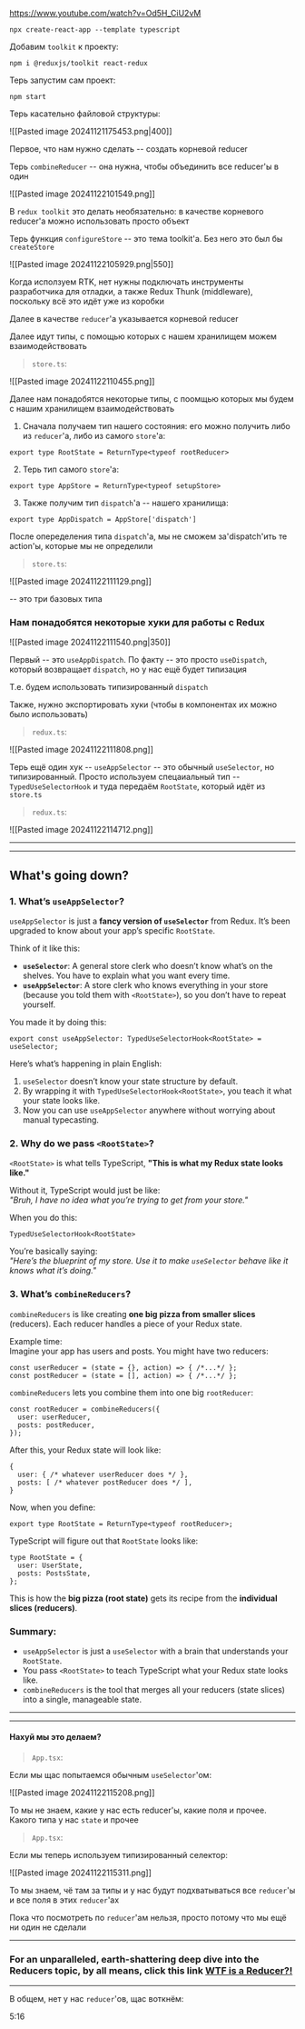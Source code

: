 https://www.youtube.com/watch?v=Od5H_CiU2vM

```BASH:
npx create-react-app --template typescript
```

Добавим `toolkit` к проекту:

```BASH:
npm i @reduxjs/toolkit react-redux
```

Терь запустим сам проект:

```BASH:
npm start
```

Терь касательно файловой структуры:

![[Pasted image 20241121175453.png|400]]



Первое, что нам нужно сделать -- создать корневой reducer


Терь `combineReducer` -- она нужна, чтобы объединить все reducer'ы в один

![[Pasted image 20241122101549.png]]

В `redux toolkit` это делать необязательно: в качестве корневого reducer'а можно использовать просто объект 

Терь функция `configureStore` -- это тема toolkit'а. Без него это был бы `createStore`

![[Pasted image 20241122105929.png|550]]

Когда исползуем RTK, нет нужны подключать инструменты разработчика для отладки, а также Redux Thunk (middleware), поскольку всё это идёт уже из коробки

Далее в качестве `reducer`'а указывается корневой reducer

Далее идут типы, с помощью которых с нашем хранилищем можем взаимодействовать

>`store.ts`:

![[Pasted image 20241122110455.png]]

Далее нам понадобятся некоторые типы, с поомщью которых мы будем с нашим хранилищем взаимодействовать 


1. Сначала получаем тип нашего состояния:
	его можно получить либо из `reducer`'а, либо из самого `store`'а:
	
```TSX:
export type RootState = ReturnType<typeof rootReducer>
```

2. Терь тип самого `store`'а:

```TSX:
export type AppStore = ReturnType<typeof setupStore>
```

3. Также получим тип `dispatch`'а -- нашего хранилища:

```TSX:
export type AppDispatch = AppStore['dispatch']
```

После опеределения типа `dispatch`'а, мы не сможем за'dispatch'ить те action'ы, которые мы не определили


>`store.ts`:

![[Pasted image 20241122111129.png]]

-- это три базовых типа



### Нам понадобятся некоторые хуки для работы с Redux

![[Pasted image 20241122111540.png|350]]


Первый -- это `useAppDispatch`. По факту -- это просто `useDispatch`, который возвращает `dispatch`, но у нас ещё будет типизация

Т.е. будем использовать типизированный `dispatch`

Также, нужно экспортировать хуки (чтобы в компонентах их можно было использовать)

>`redux.ts`:

![[Pasted image 20241122111808.png]]

Терь ещё один хук -- `useAppSelector` -- это обычный `useSelector`, но типизированный. Просто используем спецаиальный тип -- `TypedUseSelectorHook` и туда передаём `RootState`, который идёт из `store.ts`


>`redux.ts`:

![[Pasted image 20241122114712.png]]

---
---
## What's going down?

### **1. What’s `useAppSelector`?**

`useAppSelector` is just a **fancy version of `useSelector`** from Redux. It’s been upgraded to know about your app’s specific `RootState`.

Think of it like this:

- **`useSelector`**: A general store clerk who doesn’t know what’s on the shelves. You have to explain what you want every time.
- **`useAppSelector`**: A store clerk who knows everything in your store (because you told them with `<RootState>`), so you don’t have to repeat yourself.

You made it by doing this:

```TSX:
export const useAppSelector: TypedUseSelectorHook<RootState> = useSelector;
```

Here’s what’s happening in plain English:

1. `useSelector` doesn’t know your state structure by default.
2. By wrapping it with `TypedUseSelectorHook<RootState>`, you teach it what your state looks like.
3. Now you can use `useAppSelector` anywhere without worrying about manual typecasting.

### **2. Why do we pass `<RootState>`?**

`<RootState>` is what tells TypeScript, **"This is what my Redux state looks like."**

Without it, TypeScript would just be like:  
_"Bruh, I have no idea what you’re trying to get from your store."_

When you do this:

```TSX:
TypedUseSelectorHook<RootState>
```

You’re basically saying:  
_"Here’s the blueprint of my store. Use it to make `useSelector` behave like it knows what it’s doing."_

### **3. What’s `combineReducers`?**

`combineReducers` is like creating **one big pizza from smaller slices** (reducers). Each reducer handles a piece of your Redux state.

Example time:  
Imagine your app has users and posts. You might have two reducers:

```TSX:
const userReducer = (state = {}, action) => { /*...*/ };
const postReducer = (state = [], action) => { /*...*/ };
```

`combineReducers` lets you combine them into one big `rootReducer`:

```TSX:
const rootReducer = combineReducers({
  user: userReducer,
  posts: postReducer,
});
```

After this, your Redux state will look like:

```TSX:
{
  user: { /* whatever userReducer does */ },
  posts: [ /* whatever postReducer does */ ],
}
```

Now, when you define:

```TSX:
export type RootState = ReturnType<typeof rootReducer>;
```

TypeScript will figure out that `RootState` looks like:

```TSX:
type RootState = {
  user: UserState,
  posts: PostsState,
};
```

This is how the **big pizza (root state)** gets its recipe from the **individual slices (reducers)**.

### **Summary:**

- `useAppSelector` is just a `useSelector` with a brain that understands your `RootState`.
- You pass `<RootState>` to teach TypeScript what your Redux state looks like.
- `combineReducers` is the tool that merges all your reducers (state slices) into a single, manageable state.

---
---

#### Нахуй мы это делаем?

>`App.tsx`:

Если мы щас попытаемся обычным `useSelector`'ом:

![[Pasted image 20241122115208.png]]

То мы не знаем, какие у нас есть reducer'ы, какие поля и прочее. Какого типа у нас `state` и прочее

>`App.tsx`:

Если мы теперь используем типизированный селектор:

![[Pasted image 20241122115311.png]]

То мы знаем, чё там за типы и у нас будут подхватываться все `reducer`'ы и все поля в этих `reducer`'ах 


Пока что посмотреть по `reducer`'ам нельзя, просто потому что мы ещё ни один не сделали 

---
### For an unparalleled, earth-shattering deep dive into the Reducers topic, by all means, click this link  [WTF is a Reducer?!](../WTF_is_a/WTF_is_a_Reducer/WTF_is_a_Reducer.md)

---

В общем, нет у нас `reducer`'ов, щас воткнём:

5:16

